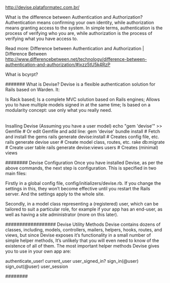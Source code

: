 http://devise.plataformatec.com.br/


What is the difference between Authentication and Authorization?
Authentication means confirming your own identity, while authorization means granting access to the system. In simple terms, authentication is the process of verifying who you are, while authorization is the process of verifying what you have access to.

Read more: Difference between Authentication and Authorization | Difference Between http://www.differencebetween.net/technology/difference-between-authentication-and-authorization/#ixzz5tU5k4RzP

What is bcyrpt?

#######
What is Devise?
Devise is a flexible authentication solution for Rails based on Warden. It:

Is Rack based;
Is a complete MVC solution based on Rails engines;
Allows you to have multiple models signed in at the same time;
Is based on a modularity concept: use only what you really need.


######
Insalling Devise
(Assuming you have a user model)
echo "gem 'devise'" >> Gemfile    # Or edit Gemfile and add line: gem 'devise'
bundle install                    # Fetch and install the gems
rails generate devise:install     # Creates config file, etc.
rails generate devise user        # Create model class, routes, etc.
rake db:migrate                   # Create user table
rails generate devise:views users # Creates (minimal) views

########
Devise Configuration
Once you have installed Devise, as per the above commands, the next step is configuration. This is specified in two main files:

Firstly in a global config file, config/initializers/devise.rb. If you change the settings in this, they won’t become effective until you restart the Rails server. And the settings apply to the whole site.

Secondly, in a model class representing a (registered) user, which can be tailored to suit a particular role, for example if your app has an end-user, as well as having a site administrator (more on this later).

##################
Devise Utility Methods
Devise contains dozens of classes, including, models, controllers, mailers, helpers, hooks, routes, and views, but since Devise exposes it’s functionality in a small number of simple helper methods, It’s unlikely that you will even need to know of the existence of all of them. The most important helper methods Devise gives you to use in your own app are:

authenticate_user!
current_user
user_signed_in?
sign_in(@user)
sign_out(@user)
user_session

########

